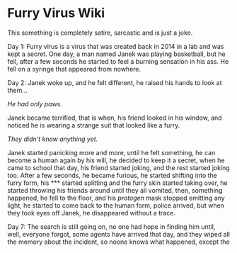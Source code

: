 # Furry Virus Wiki

This something is completely satire, sarcastic and is just a joke.

Day 1: Furry virus is a virus that was created back in 2014 in a lab and was kept a secret. One day, a man named Janek was playing basketball, but he fell, after a few seconds he started to feel a burning sensation in his ass. He fell on a syringe that appeared from nowhere.

Day 2: Janek woke up, and he felt different, he raised his hands to look at them...

*He had only paws.*

Janek became terrified, that is when, his friend looked in his window, and noticed he is wearing a strange suit that looked like a furry.

*They didn't know anything yet.*

Janek started panicking more and more, until he felt something, he can become a human again by his will, he decided to keep it a secret, when he came to school that day, his friend started joking, and the rest started joking too. 
After a few seconds, he became furious, he started shifting into the furry form, his *** started splitting and the furry skin started taking over, he started throwing his friends around until they all vomited, then, something happened, he fell to the floor, and his *protogen* mask stopped emitting any light, he started to come back to the human form, police arrived, but when they took eyes off Janek, he disappeared without a trace.

Day 7: The search is still going on, no one had hope in finding him until, well, everyone forgot, some agents have arrived that day, and they wiped all the memory about the incident, so noone knows what happened, except the 
